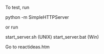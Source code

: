 To test, run

python -m SimpleHTTPServer

or run 

start_server.sh (UNIX)
start_server.bat (Win)

Go to reactideas.htm